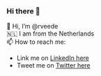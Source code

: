 ### Hi there 👋

👋 Hi, I’m @rveede  
🇳🇱 I am from the Netherlands  
📫 How to reach me:
* Link me on [LinkedIn here](https://www.linkedin.com/in/ronaldvaneede/)  
* Tweet me on [Twitter here](https://www.twitter.com/ronaldvaneede/)  

<!--
**rveede/rveede** is a ✨ _special_ ✨ repository because its `README.md` (this file) appears on your GitHub profile.

Here are some ideas to get you started:

- 🔭 I’m currently working on ...
- 🌱 I’m currently learning ...
- 👯 I’m looking to collaborate on ...
- 🤔 I’m looking for help with ...
- 💬 Ask me about ...
- 📫 How to reach me: ...
- 😄 Pronouns: ...
- ⚡ Fun fact: ...
-->
